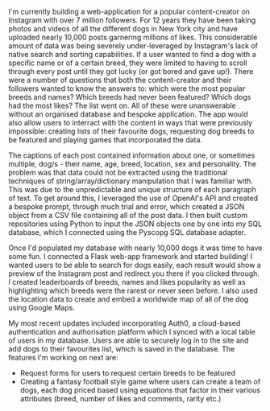 I'm currently building a web-application for a popular content-creator on Instagram with over 7 million followers. For 12 years they have been taking photos and videos of all the different dogs in New York city and have uploaded nearly 10,000 posts garnering millions of likes. This considerable amount of data was being severely under-leveraged by Instagram's lack of native search and sorting capabilities. If a user wanted to find a dog with a specific name or of a certain breed, they were limited to having to scroll through every post until they got lucky (or got bored and gave up!). There were a number of questions that both the content-creator and their followers wanted to know the answers to: which were the most popular breeds and names? Which breeds had never been featured? Which dogs had the most likes? The list went on. All of these were unanswerable without an organised database and bespoke application. The app would also allow users to interract with the content in ways that were previously impossible: creating lists of their favourite dogs, requesting dog breeds to be featured and playing games that incorporated the data.

The captions of each post contained information about one, or sometimes multiple, dog/s - their name, age, breed, location, sex and personality. The problem was that data could not be extracted using the traditional techniques of string/array/dictionary manipulation that I was familiar with. This was due to the unpredictable and unique structure of each paragraph of text. To get around this, I leveraged the use of OpenAI's API and created a bespoke prompt, through much trial and error, which created a JSON object from a CSV file containing all of the post data. I then built custom repositories using Python to input the JSON objects one by one into my SQL database, which I connected using the Pyscopg SQL database adapter. 

Once I'd populated my database with nearly 10,000 dogs it was time to have some fun. I connected a Flask web-app framework and started building! I wanted users to be able to search for dogs easily, each result would show a preview of the Instagram post and redirect you there if you clicked through. I created leaderboards of breeds, names and likes popularity as well as highlighting which breeds were the rarest or never seen before. I also used the location data to create and embed a worldwide map of all of the dog using Google Maps. 

My most recent updates included incorporating Auth0, a cloud-based authentication and authorisation platform which I synced with a local table of users in my database. Users are able to securely log in to the site and add dogs to their favourites list, which is saved in the database. The features I'm working on next are:
- Request forms for users to request certain breeds to be featured
- Creating a fantasy football style game where users can create a team of dogs, each dog priced based using equations that factor in their various attributes (breed, number of likes and comments, rarity etc.)
